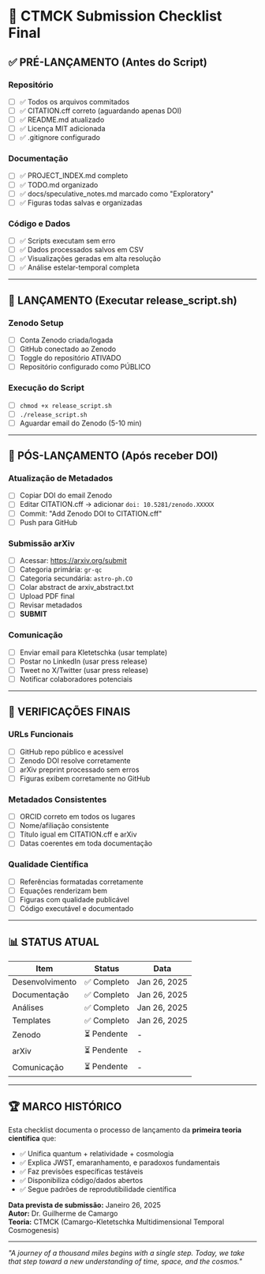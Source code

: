 # 🎯 CTMCK Submission Checklist Final

## ✅ **PRÉ-LANÇAMENTO (Antes do Script)**

### Repositório
- [ ] ✅ Todos os arquivos commitados
- [ ] ✅ CITATION.cff correto (aguardando apenas DOI)
- [ ] ✅ README.md atualizado
- [ ] ✅ Licença MIT adicionada
- [ ] ✅ .gitignore configurado

### Documentação
- [ ] ✅ PROJECT_INDEX.md completo
- [ ] ✅ TODO.md organizado
- [ ] ✅ docs/speculative_notes.md marcado como "Exploratory"
- [ ] ✅ Figuras todas salvas e organizadas

### Código e Dados  
- [ ] ✅ Scripts executam sem erro
- [ ] ✅ Dados processados salvos em CSV
- [ ] ✅ Visualizações geradas em alta resolução
- [ ] ✅ Análise estelar-temporal completa

---

## 🚀 **LANÇAMENTO (Executar release_script.sh)**

### Zenodo Setup
- [ ] Conta Zenodo criada/logada
- [ ] GitHub conectado ao Zenodo
- [ ] Toggle do repositório ATIVADO
- [ ] Repositório configurado como PÚBLICO

### Execução do Script
- [ ] `chmod +x release_script.sh`
- [ ] `./release_script.sh`
- [ ] Aguardar email do Zenodo (5-10 min)

---

## 📧 **PÓS-LANÇAMENTO (Após receber DOI)**

### Atualização de Metadados
- [ ] Copiar DOI do email Zenodo  
- [ ] Editar CITATION.cff → adicionar `doi: 10.5281/zenodo.XXXXX`
- [ ] Commit: "Add Zenodo DOI to CITATION.cff"
- [ ] Push para GitHub

### Submissão arXiv
- [ ] Acessar: https://arxiv.org/submit
- [ ] Categoria primária: `gr-qc`
- [ ] Categoria secundária: `astro-ph.CO`
- [ ] Colar abstract de arxiv_abstract.txt
- [ ] Upload PDF final
- [ ] Revisar metadados
- [ ] **SUBMIT**

### Comunicação
- [ ] Enviar email para Kletetschka (usar template)
- [ ] Postar no LinkedIn (usar press release)
- [ ] Tweet no X/Twitter (usar press release)
- [ ] Notificar colaboradores potenciais

---

## 🎯 **VERIFICAÇÕES FINAIS**

### URLs Funcionais
- [ ] GitHub repo público e acessível
- [ ] Zenodo DOI resolve corretamente  
- [ ] arXiv preprint processado sem erros
- [ ] Figuras exibem corretamente no GitHub

### Metadados Consistentes
- [ ] ORCID correto em todos os lugares
- [ ] Nome/afiliação consistente
- [ ] Título igual em CITATION.cff e arXiv
- [ ] Datas coerentes em toda documentação

### Qualidade Científica
- [ ] Referências formatadas corretamente
- [ ] Equações renderizam bem
- [ ] Figuras com qualidade publicável
- [ ] Código executável e documentado

---

## 📊 **STATUS ATUAL**

| Item | Status | Data |
|------|--------|------|
| Desenvolvimento | ✅ Completo | Jan 26, 2025 |
| Documentação | ✅ Completo | Jan 26, 2025 |
| Análises | ✅ Completo | Jan 26, 2025 |
| Templates | ✅ Completo | Jan 26, 2025 |
| Zenodo | ⏳ Pendente | - |
| arXiv | ⏳ Pendente | - |
| Comunicação | ⏳ Pendente | - |

---

## 🏆 **MARCO HISTÓRICO**

Esta checklist documenta o processo de lançamento da **primeira teoria científica** que:
- ✅ Unifica quantum + relatividade + cosmologia
- ✅ Explica JWST, emaranhamento, e paradoxos fundamentais  
- ✅ Faz previsões específicas testáveis
- ✅ Disponibiliza código/dados abertos
- ✅ Segue padrões de reprodutibilidade científica

**Data prevista de submissão:** Janeiro 26, 2025  
**Autor:** Dr. Guilherme de Camargo  
**Teoria:** CTMCK (Camargo-Kletetschka Multidimensional Temporal Cosmogenesis)

---

*"A journey of a thousand miles begins with a single step. Today, we take that step toward a new understanding of time, space, and the cosmos."* 